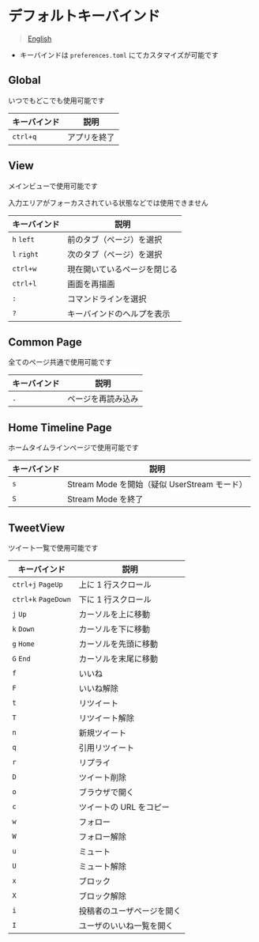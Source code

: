 # デフォルトキーバインド

> [English](../en/keybindings.md)

- キーバインドは `preferences.toml` にてカスタマイズが可能です

## Global

いつでもどこでも使用可能です

| キーバインド | 説明         |
| ------------ | ------------ |
| `ctrl+q`     | アプリを終了 |

## View

メインビューで使用可能です

入力エリアがフォーカスされている状態などでは使用できません

| キーバインド | 説明                         |
| ------------ | ---------------------------- |
| `h` `left`   | 前のタブ（ページ）を選択     |
| `l` `right`  | 次のタブ（ページ）を選択     |
| `ctrl+w`     | 現在開いているページを閉じる |
| `ctrl+l`     | 画面を再描画                 |
| `:`          | コマンドラインを選択         |
| `?`          | キーバインドのヘルプを表示   |

## Common Page

全てのページ共通で使用可能です

| キーバインド | 説明               |
| ------------ | ------------------ |
| `.`          | ページを再読み込み |

## Home Timeline Page

ホームタイムラインページで使用可能です

| キーバインド | 説明                                         |
| ------------ | -------------------------------------------- |
| `s`          | Stream Mode を開始（疑似 UserStream モード） |
| `S`          | Stream Mode を終了                           |

## TweetView

ツイート一覧で使用可能です

| キーバインド        | 説明                       |
| ------------------- | -------------------------- |
| `ctrl+j` `PageUp`   | 上に 1 行スクロール        |
| `ctrl+k` `PageDown` | 下に 1 行スクロール        |
| `j` `Up`            | カーソルを上に移動         |
| `k` `Down`          | カーソルを下に移動         |
| `g` `Home`          | カーソルを先頭に移動       |
| `G` `End`           | カーソルを末尾に移動       |
| `f`                 | いいね                     |
| `F`                 | いいね解除                 |
| `t`                 | リツイート                 |
| `T`                 | リツイート解除             |
| `n`                 | 新規ツイート               |
| `q`                 | 引用リツイート             |
| `r`                 | リプライ                   |
| `D`                 | ツイート削除               |
| `o`                 | ブラウザで開く             |
| `c`                 | ツイートの URL をコピー    |
| `w`                 | フォロー                   |
| `W`                 | フォロー解除               |
| `u`                 | ミュート                   |
| `U`                 | ミュート解除               |
| `x`                 | ブロック                   |
| `X`                 | ブロック解除               |
| `i`                 | 投稿者のユーザページを開く |
| `I`                 | ユーザのいいね一覧を開く   |
